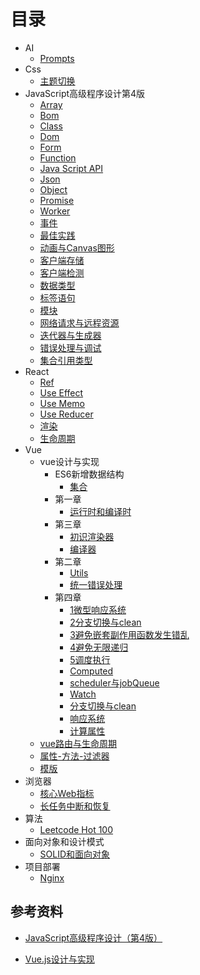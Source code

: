 # 目录

- AI
  - [Prompts](AI/prompts.md)
- Css
  - [主题切换](css/主题切换.md)
- JavaScript高级程序设计第4版
  - [Array](JavaScript高级程序设计第4版/array.md)
  - [Bom](JavaScript高级程序设计第4版/bom.md)
  - [Class](JavaScript高级程序设计第4版/class.md)
  - [Dom](JavaScript高级程序设计第4版/dom.md)
  - [Form](JavaScript高级程序设计第4版/form.md)
  - [Function](JavaScript高级程序设计第4版/function.md)
  - [Java Script API](JavaScript高级程序设计第4版/javaScriptAPI.md)
  - [Json](JavaScript高级程序设计第4版/json.md)
  - [Object](JavaScript高级程序设计第4版/object.md)
  - [Promise](JavaScript高级程序设计第4版/promise.md)
  - [Worker](JavaScript高级程序设计第4版/worker.md)
  - [事件](JavaScript高级程序设计第4版/事件.md)
  - [最佳实践](JavaScript高级程序设计第4版/最佳实践.md)
  - [动画与Canvas图形](JavaScript高级程序设计第4版/动画与Canvas图形.md)
  - [客户端存储](JavaScript高级程序设计第4版/客户端存储.md)
  - [客户端检测](JavaScript高级程序设计第4版/客户端检测.md)
  - [数据类型](JavaScript高级程序设计第4版/数据类型.md)
  - [标签语句](JavaScript高级程序设计第4版/标签语句.md)
  - [模块](JavaScript高级程序设计第4版/模块.md)
  - [网络请求与远程资源](JavaScript高级程序设计第4版/网络请求与远程资源.md)
  - [迭代器与生成器](JavaScript高级程序设计第4版/迭代器与生成器.md)
  - [错误处理与调试](JavaScript高级程序设计第4版/错误处理与调试.md)
  - [集合引用类型](JavaScript高级程序设计第4版/集合引用类型.md)
- React
  - [Ref](react/ref.md)
  - [Use Effect](react/useEffect.md)
  - [Use Memo](react/useMemo.md)
  - [Use Reducer](react/useReducer.md)
  - [渲染](react/渲染.md)
  - [生命周期](react/生命周期.md)
- Vue
  - vue设计与实现
    - ES6新增数据结构
      - [集合](vue/vue设计与实现/ES6新增数据结构/集合.md)
    - 第一章
      - [运行时和编译时](vue/vue设计与实现/第一章/运行时和编译时.md)
    - 第三章
      - [初识渲染器](vue/vue设计与实现/第三章/初识渲染器.md)
      - [编译器](vue/vue设计与实现/第三章/编译器.md)
    - 第二章
      - [Utils](vue/vue设计与实现/第二章/utils.md)
      - [统一错误处理](vue/vue设计与实现/第二章/统一错误处理.md)
    - 第四章
      - [1微型响应系统](vue/vue设计与实现/第四章/1微型响应系统.md)
      - [2分支切换与clean](vue/vue设计与实现/第四章/2分支切换与clean.md)
      - [3避免嵌套副作用函数发生错乱](vue/vue设计与实现/第四章/3避免嵌套副作用函数发生错乱.md)
      - [4避免无限递归](vue/vue设计与实现/第四章/4避免无限递归.md)
      - [5调度执行](vue/vue设计与实现/第四章/5调度执行.md)
      - [Computed](vue/vue设计与实现/第四章/computed.md)
      - [scheduler与jobQueue](vue/vue设计与实现/第四章/scheduler与jobQueue.md)
      - [Watch](vue/vue设计与实现/第四章/watch.md)
      - [分支切换与clean](vue/vue设计与实现/第四章/分支切换与clean.md)
      - [响应系统](vue/vue设计与实现/第四章/响应系统.md)
      - [计算属性](vue/vue设计与实现/第四章/计算属性.md)
  - [vue路由与生命周期](vue/vue路由与生命周期.md)
  - [属性-方法-过滤器](vue/属性-方法-过滤器.md)
  - [模版](vue/模版.md)
- 浏览器
  - [核心Web指标](浏览器/核心Web指标.md)
  - [长任务中断和恢复](浏览器/长任务中断和恢复.md)
- 算法
  - [Leetcode Hot 100](算法/leetcodeHot100.md)
- 面向对象和设计模式
  - [SOLID和面向对象](面向对象和设计模式/SOLID和面向对象.md)
- 项目部署
  - [Nginx](项目部署/Nginx.md)

## 参考资料

- [JavaScript高级程序设计（第4版）](https://book.douban.com/subject/35175321/)

- [Vue.js设计与实现](https://book.douban.com/subject/35768338/)
